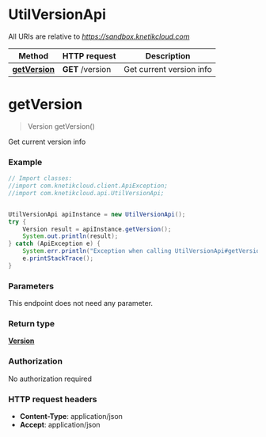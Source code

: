 # UtilVersionApi

All URIs are relative to *https://sandbox.knetikcloud.com*

Method | HTTP request | Description
------------- | ------------- | -------------
[**getVersion**](UtilVersionApi.md#getVersion) | **GET** /version | Get current version info


<a name="getVersion"></a>
# **getVersion**
> Version getVersion()

Get current version info

### Example
```java
// Import classes:
//import com.knetikcloud.client.ApiException;
//import com.knetikcloud.api.UtilVersionApi;


UtilVersionApi apiInstance = new UtilVersionApi();
try {
    Version result = apiInstance.getVersion();
    System.out.println(result);
} catch (ApiException e) {
    System.err.println("Exception when calling UtilVersionApi#getVersion");
    e.printStackTrace();
}
```

### Parameters
This endpoint does not need any parameter.

### Return type

[**Version**](Version.md)

### Authorization

No authorization required

### HTTP request headers

 - **Content-Type**: application/json
 - **Accept**: application/json

